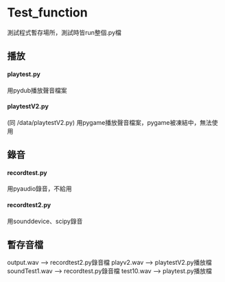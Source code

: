 # Test_function
測試程式暫存場所，測試時皆run整個.py檔

## 播放
#### playtest.py
用pydub播放聲音檔案
#### playtestV2.py
(同 /data/playtestV2.py)
用pygame播放聲音檔案，pygame被凍結中，無法使用

## 錄音
#### recordtest.py
用pyaudio錄音，不給用
#### recordtest2.py
用sounddevice、scipy錄音

## 暫存音檔
output.wav --> recordtest2.py錄音檔
playv2.wav --> playtestV2.py播放檔
soundTest1.wav --> recordtest.py錄音檔
test10.wav --> playtest.py播放檔